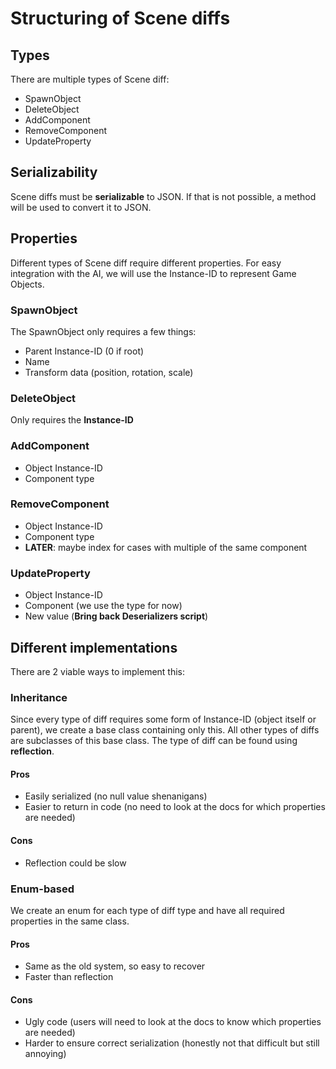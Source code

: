 # Structuring of Scene diffs

## Types
There are multiple types of Scene diff:
- SpawnObject
- DeleteObject
- AddComponent
- RemoveComponent
- UpdateProperty

## Serializability
Scene diffs must be **serializable** to JSON. If that is not possible, a method will be used to convert it to JSON.

## Properties
Different types of Scene diff require different properties. For easy integration with the AI, we will use the Instance-ID to represent Game Objects.

### SpawnObject
The SpawnObject only requires a few things:
- Parent Instance-ID (0 if root)
- Name
- Transform data (position, rotation, scale)

### DeleteObject
Only requires the **Instance-ID**

### AddComponent
- Object Instance-ID
- Component type

### RemoveComponent
- Object Instance-ID
- Component type
- **LATER**: maybe index for cases with multiple of the same component

### UpdateProperty
- Object Instance-ID
- Component (we use the type for now)
- New value (**Bring back Deserializers script**)

## Different implementations

There are 2 viable ways to implement this:

### Inheritance
Since every type of diff requires some form of Instance-ID (object itself or parent), we create a base class containing only this.
All other types of diffs are subclasses of this base class. The type of diff can be found using **reflection**.

#### Pros
- Easily serialized (no null value shenanigans)
- Easier to return in code (no need to look at the docs for which properties are needed)

#### Cons
- Reflection could be slow

### Enum-based
We create an enum for each type of diff type and have all required properties in the same class.

#### Pros
- Same as the old system, so easy to recover
- Faster than reflection

#### Cons
- Ugly code (users will need to look at the docs to know which properties are needed)
- Harder to ensure correct serialization (honestly not that difficult but still annoying)